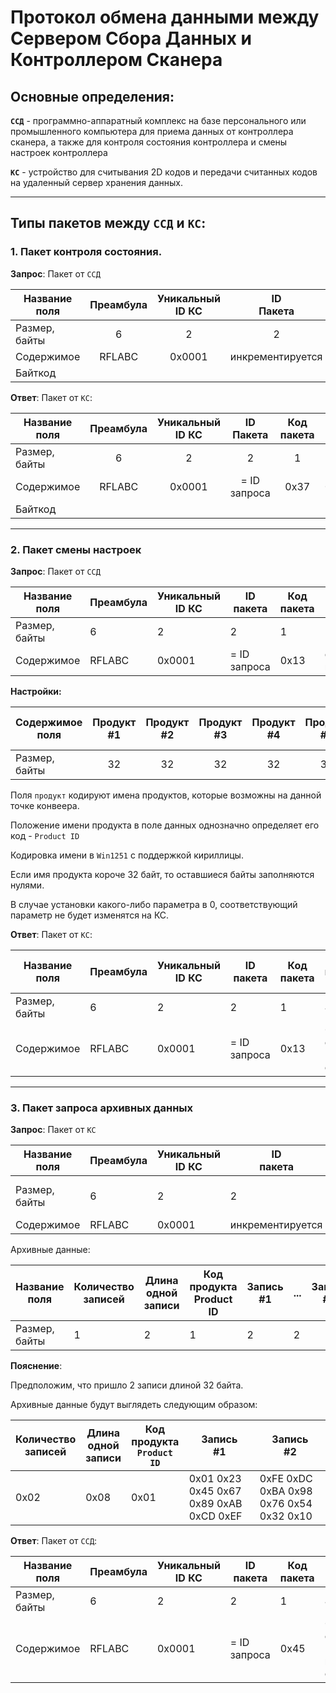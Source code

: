 # Протокол обмена данными между Сервером Сбора Данных и Контроллером Сканера

## Основные определения:

**`ССД`** - программно-аппаратный комплекс на базе персонального или промышленного компьютера для приема данных от контроллера сканера, а также для контроля состояния контроллера и смены настроек контроллера

**`КС`** - устройство для считывания 2D кодов и передачи считанных кодов на удаленный сервер хранения данных.

---

## Типы пакетов между `ССД` и `КС`:

### 1. Пакет контроля состояния.

**Запрос**: Пакет от `ССД`

| Название поля | Преамбула | Уникальный<br>ID КС |   ID<br>Пакета   | Код пакета |   Резерв   |
| ------------- | :-------: | :-----------------: | :--------------: | :--------: | :--------: |
| Размер, байты |     6     |          2          |        2         |     1      |     4      |
| Содержимое    |  RFLABC   |       0x0001        | инкрементируется |    0x37    | 0x00000000 |
| Байткод       |

**Ответ**: Пакет от `КС`:

| Название поля | Преамбула | Уникальный<br>ID КС | ID<br>Пакета | Код пакета |   Резерв   |
| ------------- | :-------: | :-----------------: | :----------: | :--------: | :--------: |
| Размер, байты |     6     |          2          |      2       |     1      |     4      |
| Содержимое    |  RFLABC   |       0x0001        | = ID запроса |    0x37    | 0x00000000 |
| Байткод       |           |

---

### 2. Пакет смены настроек

**Запрос**: Пакет от `ССД`

| Название поля | Преамбула | Уникальный<br>ID КС | ID<br>пакета | Код пакета | Данные настроек |
| ------------- | --------- | ------------------- | ------------ | ---------- | --------------- |
| Размер, байты | 6         | 2                   | 2            | 1          | 256             |
| Содержимое    | RFLABC    | 0x0001              | = ID запроса | 0x13       | см. настройки   |

**Настройки:**

| Содержимое<br>поля | Продукт<br>#1 | Продукт<br>#2 | Продукт<br>#3 | Продукт<br>#4 | Продукт<br>#5 | Продукт<br>#6 | IP-адрес<br>КС | Порт<br>КС | IP-адрес<br>шлюза | Маска<br>подсети | Резерв |
| ------------------ | :-----------: | :-----------: | :-----------: | :-----------: | :-----------: | :-----------: | :------------: | :--------: | :---------------: | :--------------: | :----: |
| Размер,<br>байты   |      32       |      32       |      32       |      32       |      32       |      32       |       4        |     2      |         4         |        4         |   50   |

Поля `продукт` кодируют имена продуктов, которые возможны на данной точке конвеера.

Положение имени продукта в поле данных однозначно определяет его код - `Product ID`

Кодировка имени в `Win1251` с поддержкой кириллицы.

Если имя продукта короче 32 байт, то оставшиеся байты заполняются нулями.

В случае установки какого-либо параметра в 0, соответствующий параметр не будет изменятся на КС.

**Ответ**: Пакет от `КС`:

| Название поля | Преамбула | Уникальный<br>ID КС | ID пакета    | Код пакета | Статус применения настроек            |
| ------------- | --------- | ------------------- | ------------ | ---------- | ------------------------------------- |
| Размер, байты | 6         | 2                   | 2            | 1          | 4                                     |
| Содержимое    | RFLABC    | 0x0001              | = ID запроса | 0x13       | 0 - нет ошибок.<br>1..N - код ошибки. |

---

### 3. Пакет запроса архивных данных

**Запрос**: Пакет от `КС`

| Название поля | Преамбула | Уникальный<br>ID КС | ID<br>пакета     | Код пакета | Данные архива |
| ------------- | --------- | ------------------- | ---------------- | ---------- | ------------- |
| Размер, байты | 6         | 2                   | 2                | 1          | Не более 2048 |
| Содержимое    | RFLABC    | 0x0001              | инкрементируется | 0x45       |               |

Архивные данные:

| Название поля | Количество<br>записей | Длина<br>одной<br>записи | Код<br>продукта<br>Product ID | Запись<br>#1 | ... | Запись<br>#N |
| ------------- | --------------------- | ------------------------ | ----------------------------- | ------------ | --- | ------------ |
| Размер, байты | 1                     | 2                        | 1                             | 2            | 2   |

**Пояснение**:

Предположим, что пришло 2 записи длиной 32 байта.

Архивные данные будут выглядеть следующим образом:

| Количество<br>записей | Длина<br>одной<br>записи | Код<br>продукта<br>`Product ID` | Запись<br>#1                            | Запись<br>#2                            |
| --------------------- | ------------------------ | ------------------------------- | --------------------------------------- | --------------------------------------- |
| 0x02                  | 0x08                     | 0x01                            | 0x01 0x23 0x45 0x67 0x89 0xAB 0xCD 0xEF | 0xFE 0xDC 0xBA 0x98 0x76 0x54 0x32 0x10 |

**Ответ**: Пакет от `ССД`:

| Название поля | Преамбула | Уникальный<br>ID КС | ID<br>пакета | Код пакета | Код ошибки                            |
| ------------- | --------- | ------------------- | ------------ | ---------- | ------------------------------------- |
| Размер, байты | 6         | 2                   | 2            | 1          | 4                                     |
| Содержимое    | RFLABC    | 0x0001              | = ID запроса | 0x45       | 0 - нет ошибок.<br>1..N - код ошибки. |

